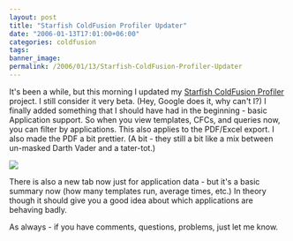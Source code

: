 ```yaml
---
layout: post
title: "Starfish ColdFusion Profiler Updater"
date: "2006-01-13T17:01:00+06:00"
categories: coldfusion 
tags: 
banner_image: 
permalink: /2006/01/13/Starfish-ColdFusion-Profiler-Updater
---
```


It's been a while, but this morning I updated my <a href="http://www.raymondcamden.com/projects/starfish">Starfish ColdFusion Profiler</a> project. I still consider it very beta. (Hey, Google does it, why can't I?) I finally added something that I should have had in the beginning - basic Application support. So when you view templates, CFCs, and queries now, you can filter by applications. This also applies to the PDF/Excel export. I also made the PDF a bit prettier. (A bit - they still a bit like a mix between un-masked Darth Vader and a tater-tot.)

<img src="http://ray.camdenfamily.com/images/starfish_small.jpg">

There is also a new tab now just for application data - but it's a basic summary now (how many templates run, average times, etc.) In theory though it should give you a good idea about which applications are behaving badly. 

As always - if you have comments, questions, problems, just let me know.